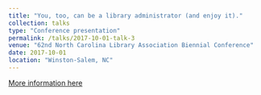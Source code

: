 ```yaml
---
title: "You, too, can be a library administrator (and enjoy it)."
collection: talks
type: "Conference presentation"
permalink: /talks/2017-10-01-talk-3
venue: "62nd North Carolina Library Association Biennial Conference"
date: 2017-10-01
location: "Winston-Salem, NC"
---
```


[More information here](https://www.slideshare.net/KristinCalvert1/you-too-can-be-a-library-administrator-and-enjoy-it )
